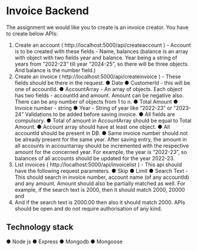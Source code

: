 # Invoice Backend

The assignment we would like you to create is an invoice creator. You have to create
below APIs:
1. Create an account ( http://localhost:5000/api/createaccount ) - Account is to be
created with these fields - Name, balances (balance is an array with object with two
fields year and balance. Year being a string of years from “2022-23” till year “2024-25”,
so there will be three objects. And balance is the number field.)
2. Create an invoice ( http://localhost:5000/api/createinvoice ) - These fields should be
there in the request.
● Date
● CustomerId - this will be one of accountId.
● AccountArray - An array of objects. Each object has two fields - accountId and
amount. Amount can be negative also. There can be any number of objects from 1
to n.
● Total Amount
● Invoice number - string
● Year - String of year like “2022-23” or “2023-24”
Validations to be added before saving invoice.
● All fields are compulsory.
● Total of amount in AccountArray should be equal to Total Amount.
● Account array should have at least one object.
● All accountId should be present in DB.
● Same invoice number should not be already present for the same year.
After saving entry, the amount in all accounts in accountarray should be incremented
with the respective amount for the concerned year. For example, the year is “2022-23”,
so balances of all accounts should be updated for the year 2022-23.
3. List invoices ( http://localhost:5000/api/invoicelist ) - This api should have the
following request parameters.
● Skip
● Limit
● Search Text - This should search in invoice number, account name (of any
accountId) and any amount. Amount should also be partially matched as well.
For example, if the search text is 2000, then it should match 2000, 20000 and
20001. And if the search text is 2000.00 then also it should match 2000.
APIs should be open and do not require authorisation of any kind.

## Technology stack 
● Node js
● Express
● Mongodb
● Mongoose